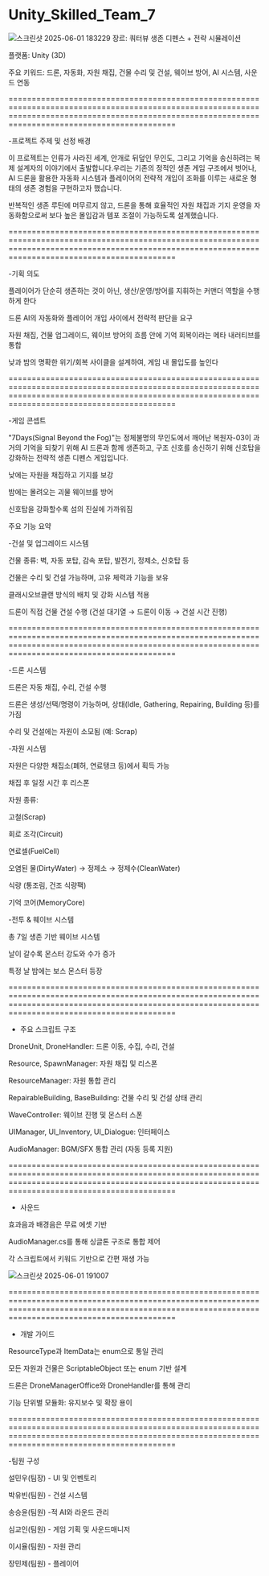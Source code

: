 # Unity_Skilled_Team_7

![스크린샷 2025-06-01 183229](https://github.com/user-attachments/assets/15be0891-e2eb-4e42-b0f9-94cf1885bada)
장르: 쿼터뷰 생존 디펜스 + 전략 시뮬레이션

플랫폼: Unity (3D)

주요 키워드: 드론, 자동화, 자원 채집, 건물 수리 및 건설, 웨이브 방어, AI 시스템, 사운드 연동

======================================================================================================================================================================================================

-프로젝트 주제 및 선정 배경

이 프로젝트는 인류가 사라진 세계, 안개로 뒤덮인 무인도, 그리고 기억을 송신하려는 복제 설계자의 이야기에서 출발합니다.우리는 기존의 정적인 생존 게임 구조에서 벗어나, AI 드론을 활용한 자동화 시스템과 플레이어의 전략적 개입이 조화를 이루는 새로운 형태의 생존 경험을 구현하고자 했습니다.

반복적인 생존 루틴에 머무르지 않고, 드론을 통해 효율적인 자원 채집과 기지 운영을 자동화함으로써 보다 높은 몰입감과 템포 조절이 가능하도록 설계했습니다.

======================================================================================================================================================================================================

-기획 의도

플레이어가 단순히 생존하는 것이 아닌, 생산/운영/방어를 지휘하는 커맨더 역할을 수행하게 한다

드론 AI의 자동화와 플레이어 개입 사이에서 전략적 판단을 요구

자원 채집, 건물 업그레이드, 웨이브 방어의 흐름 안에 기억 회복이라는 메타 내러티브를 통합

낮과 밤의 명확한 위기/회복 사이클을 설계하여, 게임 내 몰입도를 높인다

======================================================================================================================================================================================================

-게임 콘셉트

"7Days(Signal Beyond the Fog)"는 정체불명의 무인도에서 깨어난 복원자-03이 과거의 기억을 되찾기 위해 AI 드론과 함께 생존하고, 구조 신호를 송신하기 위해 신호탑을 강화하는 전략적 생존 디펜스 게임입니다.

낮에는 자원을 채집하고 기지를 보강

밤에는 몰려오는 괴물 웨이브를 방어

신호탑을 강화할수록 섬의 진실에 가까워짐

 주요 기능 요약

-건설 및 업그레이드 시스템

건물 종류: 벽, 자동 포탑, 감속 포탑, 발전기, 정제소, 신호탑 등

건물은 수리 및 건설 가능하며, 고유 체력과 기능을 보유

클래시오브클랜 방식의 배치 및 강화 시스템 적용

드론이 직접 건물 건설 수행 (건설 대기열 → 드론이 이동 → 건설 시간 진행)

======================================================================================================================================================================================================

-드론 시스템

드론은 자동 채집, 수리, 건설 수행

드론은 생성/선택/명령이 가능하며, 상태(Idle, Gathering, Repairing, Building 등)를 가짐

수리 및 건설에는 자원이 소모됨 (예: Scrap)

-자원 시스템

자원은 다양한 채집소(폐허, 연료탱크 등)에서 획득 가능

채집 후 일정 시간 후 리스폰

자원 종류:

고철(Scrap)

회로 조각(Circuit)

연료셀(FuelCell)

오염된 물(DirtyWater) → 정제소 → 정제수(CleanWater)

식량 (통조림, 건조 식량팩)

기억 코어(MemoryCore)

-전투 & 웨이브 시스템

총 7일 생존 기반 웨이브 시스템

날이 갈수록 몬스터 강도와 수가 증가

특정 날 밤에는 보스 몬스터 등장

======================================================================================================================================================================================================

- 주요 스크립트 구조

DroneUnit, DroneHandler: 드론 이동, 수집, 수리, 건설

Resource, SpawnManager: 자원 채집 및 리스폰

ResourceManager: 자원 통합 관리

RepairableBuilding, BaseBuilding: 건물 수리 및 건설 상태 관리

WaveController: 웨이브 진행 및 몬스터 스폰

UIManager, UI_Inventory, UI_Dialogue: 인터페이스

AudioManager: BGM/SFX 통합 관리 (자동 등록 지원)

======================================================================================================================================================================================================

- 사운드

효과음과 배경음은 무료 에셋 기반

AudioManager.cs를 통해 싱글톤 구조로 통합 제어

각 스크립트에서 키워드 기반으로 간편 재생 가능

![스크린샷 2025-06-01 191007](https://github.com/user-attachments/assets/30809c8a-1277-4284-9ead-9eec872f76b3)

======================================================================================================================================================================================================

- 개발 가이드

ResourceType과 ItemData는 enum으로 통일 관리

모든 자원과 건물은 ScriptableObject 또는 enum 기반 설계

드론은 DroneManagerOffice와 DroneHandler를 통해 관리

기능 단위별 모듈화: 유지보수 및 확장 용이

======================================================================================================================================================================================================

-팀원 구성

  설민우(팀장) - UI 및 인벤토리
  
  박유빈(팀원) - 건설 시스템

  송승윤(팀원) -적 AI와 라운드 관리

  심교인(팀원) - 게임 기획 및 사운드매니저

  이시율(팀원) - 자원 관리

  장민제(팀원) - 플레이어








